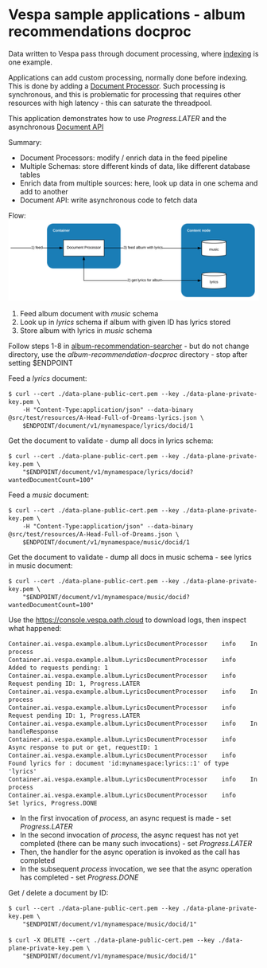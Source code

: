 <!-- Copyright Verizon Media. Licensed under the terms of the Apache 2.0 license. See LICENSE in the project root. -->
# Vespa sample applications - album recommendations docproc

Data written to Vespa pass through document processing,
where [indexing](https://docs.vespa.ai/documentation/indexing.html) is one example.

Applications can add custom processing, normally done before indexing.
This is done by adding a [Document Processor](https://docs.vespa.ai/documentation/document-processing.html).
Such processing is synchronous, and this is problematic for processing
that requires other resources with high latency -
this can saturate the threadpool.

This application demonstrates how to use _Progress.LATER_
and the asynchronous [Document API](https://docs.vespa.ai/documentation/document-api-guide.html)

Summary:
- Document Processors: modify / enrich data in the feed pipeline
- Multiple Schemas: store different kinds of data, like different database tables
- Enrich data from multiple sources: here, look up data in one schema and add to another
- Document API: write asynchronous code to fetch data

Flow:
![image](img/async-docproc.svg)
1. Feed album document with _music_ schema
1. Look up in _lyrics_ schema if album with given ID has lyrics stored
1. Store album with lyrics in _music_ schema 

Follow steps 1-8 in [album-recommendation-searcher](https://cloud.vespa.ai/album-recommendation-searcher) -
but do not change directory, use the _album-recommendation-docproc_ directory -
stop after setting $ENDPOINT

Feed a _lyrics_ document:
```
$ curl --cert ./data-plane-public-cert.pem --key ./data-plane-private-key.pem \
    -H "Content-Type:application/json" --data-binary @src/test/resources/A-Head-Full-of-Dreams-lyrics.json \
    $ENDPOINT/document/v1/mynamespace/lyrics/docid/1
```

Get the document to validate - dump all docs in lyrics schema:
```
$ curl --cert ./data-plane-public-cert.pem --key ./data-plane-private-key.pem \
    "$ENDPOINT/document/v1/mynamespace/lyrics/docid?wantedDocumentCount=100"
```

Feed a _music_ document:
```
$ curl --cert ./data-plane-public-cert.pem --key ./data-plane-private-key.pem \
    -H "Content-Type:application/json" --data-binary @src/test/resources/A-Head-Full-of-Dreams.json \
    $ENDPOINT/document/v1/mynamespace/music/docid/1
```

Get the document to validate - dump all docs in music schema - see lyrics in music document:
```
$ curl --cert ./data-plane-public-cert.pem --key ./data-plane-private-key.pem \
    "$ENDPOINT/document/v1/mynamespace/music/docid?wantedDocumentCount=100"
```

Use the https://console.vespa.oath.cloud to download logs, then inspect what happened:
```
Container.ai.vespa.example.album.LyricsDocumentProcessor	info	In process
Container.ai.vespa.example.album.LyricsDocumentProcessor	info	  Added to requests pending: 1
Container.ai.vespa.example.album.LyricsDocumentProcessor	info	  Request pending ID: 1, Progress.LATER
Container.ai.vespa.example.album.LyricsDocumentProcessor	info	In process
Container.ai.vespa.example.album.LyricsDocumentProcessor	info	  Request pending ID: 1, Progress.LATER
Container.ai.vespa.example.album.LyricsDocumentProcessor	info	In handleResponse
Container.ai.vespa.example.album.LyricsDocumentProcessor	info	  Async response to put or get, requestID: 1
Container.ai.vespa.example.album.LyricsDocumentProcessor	info	  Found lyrics for : document 'id:mynamespace:lyrics::1' of type 'lyrics'
Container.ai.vespa.example.album.LyricsDocumentProcessor	info	In process
Container.ai.vespa.example.album.LyricsDocumentProcessor	info	  Set lyrics, Progress.DONE
```
- In the first invocation of _process_, an async request is made - set _Progress.LATER_
- In the second invocation of _process_, the async request has not yet completed
  (there can be many such invocations)  - set _Progress.LATER_
- Then, the handler for the async operation is invoked as the call has completed
- In the subsequent _process_ invocation, we see that the async operation has completed -
  set _Progress.DONE_

Get / delete a document by ID:
```
$ curl --cert ./data-plane-public-cert.pem --key ./data-plane-private-key.pem \
    "$ENDPOINT/document/v1/mynamespace/music/docid/1"
    
$ curl -X DELETE --cert ./data-plane-public-cert.pem --key ./data-plane-private-key.pem \
    "$ENDPOINT/document/v1/mynamespace/music/docid/1"
```
